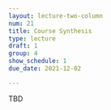 ```yaml
---
layout: lecture-two-column
num: 21
title: Course Synthesis
type: lecture
draft: 1
group: 4
show_schedule: 1
due_date: 2021-12-02

---
```


TBD